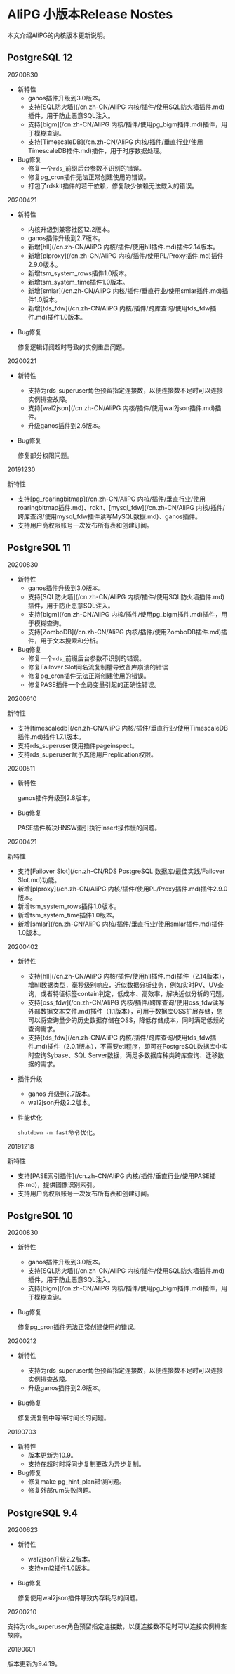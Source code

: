 # AliPG 小版本Release Nostes

本文介绍AliPG的内核版本更新说明。

## PostgreSQL 12

20200830

-   新特性
    -   ganos插件升级到3.0版本。
    -   支持[SQL防火墙](/cn.zh-CN/AliPG 内核/插件/使用SQL防火墙插件.md)插件，用于防止恶意SQL注入。
    -   支持[bigm](/cn.zh-CN/AliPG 内核/插件/使用pg_bigm插件.md)插件，用于模糊查询。
    -   支持[TimescaleDB](/cn.zh-CN/AliPG 内核/插件/垂直行业/使用TimescaleDB插件.md)插件，用于时序数据处理。
-   Bug修复
    -   修复一个`rds_`前缀后台参数不识别的错误。
    -   修复pg\_cron插件无法正常创建使用的错误。
    -   打包了rdskit插件的若干依赖，修复缺少依赖无法载入的错误。

20200421

-   新特性
    -   内核升级到兼容社区12.2版本。
    -   ganos插件升级到2.7版本。
    -   新增[hll](/cn.zh-CN/AliPG 内核/插件/使用hll插件.md)插件2.14版本。
    -   新增[plproxy](/cn.zh-CN/AliPG 内核/插件/使用PL/Proxy插件.md)插件2.9.0版本。
    -   新增tsm\_system\_rows插件1.0版本。
    -   新增tsm\_system\_time插件1.0版本。
    -   新增[smlar](/cn.zh-CN/AliPG 内核/插件/垂直行业/使用smlar插件.md)插件1.0版本。
    -   新增[tds\_fdw](/cn.zh-CN/AliPG 内核/插件/跨库查询/使用tds_fdw插件.md)插件1.0版本。
-   Bug修复

    修复逻辑订阅超时导致的实例重启问题。


20200221

-   新特性
    -   支持为rds\_superuser角色预留指定连接数，以便连接数不足时可以连接实例排查故障。
    -   支持[wal2json](/cn.zh-CN/AliPG 内核/插件/使用wal2json插件.md)插件。
    -   升级ganos插件到2.6版本。
-   Bug修复

    修复部分权限问题。


20191230

新特性

-   支持[pg\_roaringbitmap](/cn.zh-CN/AliPG 内核/插件/垂直行业/使用roaringbitmap插件.md)、rdkit、[mysql\_fdw](/cn.zh-CN/AliPG 内核/插件/跨库查询/使用mysql_fdw插件读写MySQL数据.md)、ganos插件。
-   支持用户高权限账号一次发布所有表和创建订阅。

## PostgreSQL 11

20200830

-   新特性
    -   ganos插件升级到3.0版本。
    -   支持[SQL防火墙](/cn.zh-CN/AliPG 内核/插件/使用SQL防火墙插件.md)插件，用于防止恶意SQL注入。
    -   支持[bigm](/cn.zh-CN/AliPG 内核/插件/使用pg_bigm插件.md)插件，用于模糊查询。
    -   支持[ZomboDB](/cn.zh-CN/AliPG 内核/插件/使用ZomboDB插件.md)插件，用于文本搜索和分析。
-   Bug修复
    -   修复一个`rds_`前缀后台参数不识别的错误。
    -   修复Failover Slot同名流复制槽导致备库崩溃的错误
    -   修复pg\_cron插件无法正常创建使用的错误。
    -   修复PASE插件一个全局变量引起的正确性错误。

20200610

新特性

-   支持[timescaledb](/cn.zh-CN/AliPG 内核/插件/垂直行业/使用TimescaleDB插件.md)插件1.7.1版本。
-   支持rds\_superuser使用插件pageinspect。
-   支持rds\_superuser赋予其他用户replication权限。

20200511

-   新特性

    ganos插件升级到2.8版本。

-   Bug修复

    PASE插件解决HNSW索引执行insert操作慢的问题。


20200421

新特性

-   支持[Failover Slot](/cn.zh-CN/RDS PostgreSQL 数据库/最佳实践/Failover Slot.md)功能。
-   新增[plproxy](/cn.zh-CN/AliPG 内核/插件/使用PL/Proxy插件.md)插件2.9.0版本。
-   新增tsm\_system\_rows插件1.0版本。
-   新增tsm\_system\_time插件1.0版本。
-   新增[smlar](/cn.zh-CN/AliPG 内核/插件/垂直行业/使用smlar插件.md)插件1.0版本。

20200402

-   新特性
    -   支持[hll](/cn.zh-CN/AliPG 内核/插件/使用hll插件.md)插件（2.14版本），增hll数据类型，毫秒级别响应，近似数据分析业务，例如实时PV、UV查询，或者特征标签contain判定，低成本、高效率，解决近似分析的问题。
    -   支持[oss\_fdw](/cn.zh-CN/AliPG 内核/插件/跨库查询/使用oss_fdw读写外部数据文本文件.md)插件（1.1版本），可用于数据库OSS扩展存储，您可以将查询量少的历史数据存储在OSS，降低存储成本，同时满足低频的查询需求。
    -   支持[tds\_fdw](/cn.zh-CN/AliPG 内核/插件/跨库查询/使用tds_fdw插件.md)插件（2.0.1版本），不需要etl程序，即可在PostgreSQL数据库中实时查询Sybase、SQL Server数据，满足多数据库种类跨库查询、迁移数据的需求。
-   插件升级
    -   ganos 升级到2.7版本。
    -   wal2json升级2.2版本。
-   性能优化

    `shutdown -m fast`命令优化。


20191218

新特性

-   支持[PASE索引插件](/cn.zh-CN/AliPG 内核/插件/垂直行业/使用PASE插件.md)，提供图像识别索引。
-   支持用户高权限账号一次发布所有表和创建订阅。

## PostgreSQL 10

20200830

-   新特性
    -   ganos插件升级到3.0版本。
    -   支持[SQL防火墙](/cn.zh-CN/AliPG 内核/插件/使用SQL防火墙插件.md)插件，用于防止恶意SQL注入。
    -   支持[bigm](/cn.zh-CN/AliPG 内核/插件/使用pg_bigm插件.md)插件，用于模糊查询。
-   Bug修复

    修复pg\_cron插件无法正常创建使用的错误。


20200212

-   新特性
    -   支持为rds\_superuser角色预留指定连接数，以便连接数不足时可以连接实例排查故障。
    -   升级ganos插件到2.6版本。
-   Bug修复

    修复流复制中等待时间长的问题。


20190703

-   新特性
    -   版本更新为10.9。
    -   支持在超时时将同步复制更改为异步复制。
-   Bug修复
    -   修复make pg\_hint\_plan错误问题。
    -   修复外部rum失败问题。

## PostgreSQL 9.4

20200623

-   新特性
    -   wal2json升级2.2版本。
    -   支持xml2插件1.0版本。
-   Bug修复

    修复使用wal2json插件导致内存耗尽的问题。


20200210

支持为rds\_superuser角色预留指定连接数，以便连接数不足时可以连接实例排查故障。

20190601

版本更新为9.4.19。

